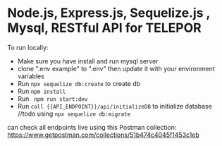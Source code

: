 # Node.js, Express.js, Sequelize.js , Mysql, RESTful API for TELEPOR

To run locally:

* Make sure you have install and run mysql server
* clone ".env example" to ".env" then update it with your environment variables 
* Run `npx sequelize db:create` to create db
* Run `npm install`
* Run ` npm run start:dev`
* Run `call {{API_ENDPOINT}}/api/initializeDB` to initialize database //todo using `npx sequelize db:migrate`


can check all endpoints live using this Postman collection:
https://www.getpostman.com/collections/51b474c4045f1453c1eb
